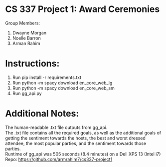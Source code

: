# CS 337 Project 1: Award Ceremonies
Group Members:
1. Dwayne Morgan
2. Noelle Barron
3. Arman Rahim
# Instructions:
1. Run pip install -r requirements.txt
2. Run python -m spacy download en_core_web_lg
3. Run python -m spacy download en_core_web_sm
4. Run gg_api.py
# Additional Notes:
The human-readable .txt file outputs from gg_api.  
The .txt file contains all the required goals, as well as the additional goals of getting the sentiment towards the hosts, the best and worst dressed attendee, the most popular parties, and the sentiment towards those parties.  
Runtime of gg_api was 505 seconds (8.4 minutes) on a Dell XPS 13 (Intel i7)  
Repo: https://github.com/armrahim7/cs337-project1
